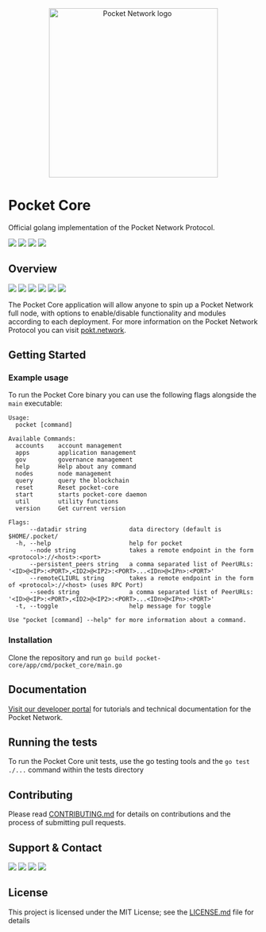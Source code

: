 <div align="center">
  <a href="https://www.pokt.network">
    <img src="https://user-images.githubusercontent.com/16605170/74199287-94f17680-4c18-11ea-9de2-b094fab91431.png" alt="Pocket Network logo" width="340"/>
  </a>
</div>

# Pocket Core

Official golang implementation of the Pocket Network Protocol.
<div>
  <a href="https://godoc.org/github.com/pokt-network/pocket-core"><img src="https://img.shields.io/badge/godoc-reference-blue.svg"/></a>
  <a href="https://goreportcard.com/report/github.com/pokt-network/pocket-core"><img src="https://goreportcard.com/badge/github.com/pokt-network/pocket-core"/></a>
  <a href="https://golang.org"><img  src="https://img.shields.io/badge/golang-v1.16-red.svg"/></a>
  <a href="https://github.com/tools/godep" ><img src="https://img.shields.io/badge/godep-dependency-71a3d9.svg"/></a>
</div>

## Overview
<div>
    <a  href="https://github.com/pokt-network/pocket-core/releases"><img src="https://img.shields.io/github/release-pre/pokt-network/pocket-core.svg"/></a>
    <a href="https://circleci.com/gh/pokt-network/pocket-core"><img src="https://circleci.com/gh/pokt-network/pocket-core.svg?style=svg"/></a>
    <a  href="https://github.com/pokt-network/pocket-core/pulse"><img src="https://img.shields.io/github/contributors/pokt-network/pocket-core.svg"/></a>
    <a href="https://opensource.org/licenses/MIT"><img src="https://img.shields.io/badge/License-MIT-blue.svg"/></a>
    <!--<a href="https://github.com/pokt-network/pocket-core/pulse"><img src="https://img.shields.io/github/last-commit/pokt-network/pocket-core.svg"/></a>-->
    <a href="https://github.com/pokt-network/pocket-core/pulls"><img src="https://img.shields.io/github/issues-pr/pokt-network/pocket-core.svg"/></a>
    <a href="https://github.com/pokt-network/pocket-core/releases"><img src="https://img.shields.io/badge/platform-linux%20%7C%20macos-pink.svg"/></a>
    <!--<a href="https://github.com/pokt-network/pocket-core/issues"><img src="https://img.shields.io/github/issues-closed/pokt-network/pocket-core.svg"/></a>-->
</div>

The Pocket Core application will allow anyone to spin up a Pocket Network full node, with options to enable/disable functionality and modules according to each deployment. For more information on the Pocket Network Protocol you can visit [pokt.network](https://pokt.network).

## Getting Started

### Example usage

To run the Pocket Core binary you can use the following flags alongside the `main` executable:
````
Usage:
  pocket [command]

Available Commands:
  accounts    account management
  apps        application management
  gov         governance management
  help        Help about any command
  nodes       node management
  query       query the blockchain
  reset       Reset pocket-core
  start       starts pocket-core daemon
  util        utility functions
  version     Get current version

Flags:
      --datadir string            data directory (default is $HOME/.pocket/
  -h, --help                      help for pocket
      --node string               takes a remote endpoint in the form <protocol>://<host>:<port>
      --persistent_peers string   a comma separated list of PeerURLs: '<ID>@<IP>:<PORT>,<ID2>@<IP2>:<PORT>...<IDn>@<IPn>:<PORT>'
      --remoteCLIURL string       takes a remote endpoint in the form of <protocol>://<host> (uses RPC Port)
      --seeds string              a comma separated list of PeerURLs: '<ID>@<IP>:<PORT>,<ID2>@<IP2>:<PORT>...<IDn>@<IPn>:<PORT>'
  -t, --toggle                    help message for toggle

Use "pocket [command] --help" for more information about a command.
````

### Installation

Clone the repository and run `go build pocket-core/app/cmd/pocket_core/main.go`

## Documentation

[Visit our developer portal](https://pocket-network.readme.io) for tutorials and technical documentation for the Pocket Network.

## Running the tests

To run the Pocket Core unit tests, use the go testing tools and the `go test ./...` command within the tests directory

## Contributing

Please read [CONTRIBUTING.md](https://github.com/pokt-network/pocket-core/blob/master/README.md) for details on contributions and the process of submitting pull requests.

## Support & Contact

<div>
  <a  href="https://twitter.com/poktnetwork" ><img src="https://img.shields.io/twitter/url/http/shields.io.svg?style=social"></a>
  <a href="https://t.me/POKTnetwork"><img src="https://img.shields.io/badge/Telegram-blue.svg"></a>
  <a href="https://www.facebook.com/POKTnetwork" ><img src="https://img.shields.io/badge/Facebook-red.svg"></a>
  <a href="https://research.pokt.network"><img src="https://img.shields.io/discourse/https/research.pokt.network/posts.svg"></a>
</div>

## License

This project is licensed under the MIT License; see the [LICENSE.md](LICENSE.md) file for details
